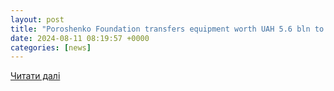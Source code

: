 ```yaml
---
layout: post
title: "Poroshenko Foundation transfers equipment worth UAH 5.6 bln to AFU"
date: 2024-08-11 08:19:57 +0000
categories: [news]
---
```


[Читати далі](https://interfax.com.ua/news/general/1006182-amp.html)
